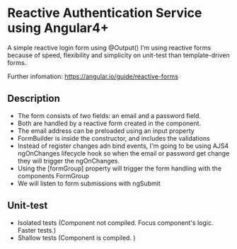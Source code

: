 # Reactive Authentication Service using Angular4+
A simple reactive login form using @Output()
I'm using reactive forms because of speed, flexibility and simplicity on unit-test than template-driven forms.

Further infomation:
https://angular.io/guide/reactive-forms


## Description
- The form consists of two fields: an email and a password field. 
- Both are handled by a reactive form created in the component.
- The email address can be preloaded using an input property
- FormBuilder is inside the constructor, and includes the validations
- Instead of register changes adn bind events, I'm going to be using AJS4 ngOnChanges lifecycle hook so when the
email or password get change they will trigger the ngOnChanges.
- Using the [formGroup] property will trigger the form handling with the components FormGroup 
- We will listen to form submissions with ngSubmit

## Unit-test
- Isolated tests (Component not compiled. Focus component's logic. Faster tests.)
- Shallow tests (Component is compiled. )




